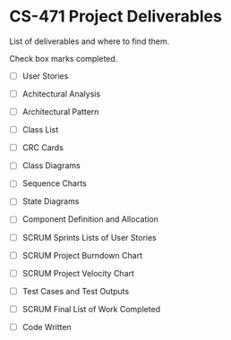 # CS-471 Project Deliverables

List of deliverables and where to find them.

Check box marks completed.

-  [ ] User Stories
 - [ ] Achitectural Analysis
 - [ ] Architectural Pattern
 - [ ] Class List
 - [ ] CRC Cards
 - [ ] Class Diagrams
 - [ ] Sequence Charts
 - [ ] State Diagrams
 - [ ] Component Definition and Allocation
 - [ ] SCRUM Sprints Lists of User Stories
 - [ ] SCRUM Project Burndown Chart
 - [ ] SCRUM Project Velocity Chart
 - [ ] Test Cases and Test Outputs
 - [ ] SCRUM Final List of Work Completed
 - [ ] Code Written

